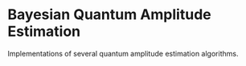 # Bayesian Quantum Amplitude Estimation

Implementations of several quantum amplitude estimation algorithms.
